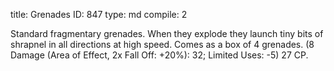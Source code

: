 title:          Grenades
ID:             847
type:           md
compile:        2



Standard fragmentary grenades. When they explode they launch tiny bits of shrapnel in all directions at high speed. Comes as a box of 4 grenades. (8 Damage (Area of Effect, 2x Fall Off: +20%): 32; Limited Uses: -5) 27 CP.